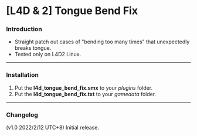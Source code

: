 # [L4D & 2] Tongue Bend Fix

### Introduction
- Straight patch out cases of "bending too many times" that unexpectedly breaks tongue.
- Tested only on L4D2 Linux.

<hr>

### Installation
1. Put the **l4d_tongue_bend_fix.smx** to your _plugins_ folder.
2. Put the **l4d_tongue_bend_fix.txt** to your _gamedata_ folder.

<hr>

### Changelog
(v1.0 2022/2/12 UTC+8) Initial release.